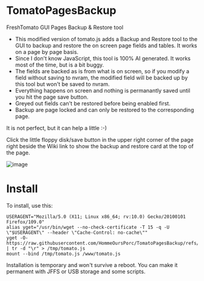 # TomatoPagesBackup
FreshTomato GUI Pages Backup &amp; Restore tool

- This modified version of tomato.js adds a Backup and Restore tool to the GUI to backup and restore the on screen page fields and tables. It works on a page by page basis.  
- Since I don't know JavaScript, this tool is 100% AI generated. It works most of the time, but is a bit buggy.  
- The fields are backed as is from what is on screen, so if you modify a field without saving to nvram, the modified field will be backed up by this tool but won't be saved to nvram.  
- Everything happens on screen and nothing is permanantly saved until you hit the page save button.  
- Greyed out fields can't be restored before being enabled first.  
- Backup are page locked and can only be restored to the corresponding page.  

It is not perfect, but it can help a little :-)

Click the little floppy disk/save button in the upper right corner of the page right beside the Wiki link to show the backup and restore card at the top of the page.

![image](https://github.com/user-attachments/assets/6bd35633-6a6f-4a9c-81f9-2ac75a34685f)


# Install
To install, use this:
```
USERAGENT="Mozilla/5.0 (X11; Linux x86_64; rv:10.0) Gecko/20100101 Firefox/109.0"
alias yget="/usr/bin/wget --no-check-certificate -T 15 -q -U \"$USERAGENT\" --header \"Cache-Control: no-cache\""
yget -O- https://raw.githubusercontent.com/HommeOursPorc/TomatoPagesBackup/refs/heads/main/tomato.js | tr -d "\r" > /tmp/tomato.js
mount --bind /tmp/tomato.js /www/tomato.js
```

Installation is temporary and won't survive a reboot. You can make it permanent with JFFS or USB storage and some scripts.
